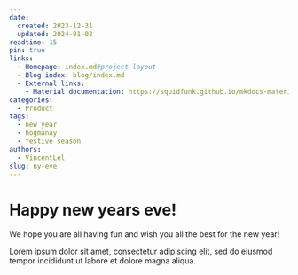 ```yaml
---
date:
  created: 2023-12-31
  updated: 2024-01-02
readtime: 15
pin: true
links:
  - Homepage: index.md#project-layout
  - Blog index: blog/index.md
  - External links:
    - Material documentation: https://squidfunk.github.io/mkdocs-material
categories:
  - Product
tags:
  - new year
  - hogmanay
  - festive season
authors:
  - VincentLel
slug: ny-eve
---
```


# Happy new years eve!

We hope you are all having fun and wish you all the best for the new year!
<!-- more -->

Lorem ipsum dolor sit amet, consectetur adipiscing elit, sed do eiusmod
tempor incididunt ut labore et dolore magna aliqua.

